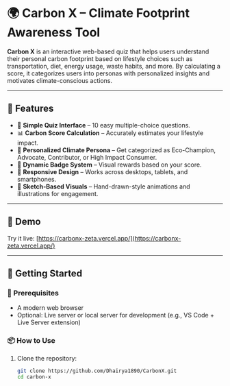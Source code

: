 # 🌍 Carbon X – Climate Footprint Awareness Tool

**Carbon X** is an interactive web-based quiz that helps users understand their personal carbon footprint based on lifestyle choices such as transportation, diet, energy usage, waste habits, and more. By calculating a score, it categorizes users into personas with personalized insights and motivates climate-conscious actions.

---

## 🎯 Features

- 🧠 **Simple Quiz Interface** – 10 easy multiple-choice questions.
- 📊 **Carbon Score Calculation** – Accurately estimates your lifestyle impact.
- 🧾 **Personalized Climate Persona** – Get categorized as Eco-Champion, Advocate, Contributor, or High Impact Consumer.
- 🥇 **Dynamic Badge System** – Visual rewards based on your score.
- 📱 **Responsive Design** – Works across desktops, tablets, and smartphones.
- 🎨 **Sketch-Based Visuals** – Hand-drawn-style animations and illustrations for engagement.

---

## 📸 Demo


Try it live: [https://carbonx-zeta.vercel.app/](https://carbonx-zeta.vercel.app/)

---

## 🚀 Getting Started

### 🔧 Prerequisites

- A modern web browser
- Optional: Live server or local server for development (e.g., VS Code + Live Server extension)

### 📦 How to Use

1. Clone the repository:
   ```bash
   git clone https://github.com/Dhairya1890/CarbonX.git
   cd carbon-x
